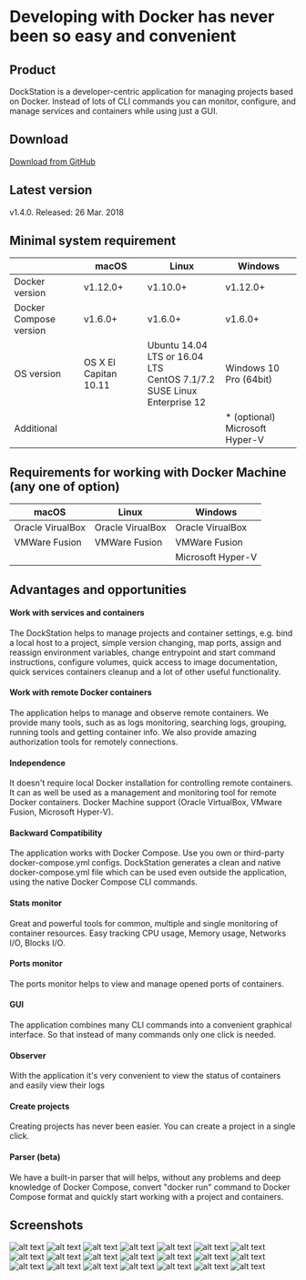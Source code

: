 # Developing with Docker has never been so easy and convenient

## Product
DockStation is a developer-centric application for managing projects based on Docker. Instead of lots of CLI commands you can monitor, configure, and manage services and containers while using just a GUI.

## Download
[Download from GitHub](https://github.com/DockStation/dockstation/releases)

## Latest version
v1.4.0. Released: 26 Mar. 2018 

## Minimal system requirement

|                        | macOS                 | Linux                                                                               | Windows                |
| ---------------------- |-----------------------|-------------------------------------------------------------------------------------|------------------------|
| Docker version         | v1.12.0+              | v1.10.0+                                                                            | v1.12.0+               |
| Docker Compose version | v1.6.0+               | v1.6.0+                                                                             | v1.6.0+                |
| OS version             | OS X El Capitan 10.11 | Ubuntu 14.04 LTS or 16.04 LTS <br /> CentOS 7.1/7.2 <br /> SUSE Linux Enterprise 12 | Windows 10 Pro (64bit) |
| Additional             |                       |                                                                                     | * (optional) Microsoft Hyper-V      |

## Requirements for working with Docker Machine (any one of option)

| macOS            | Linux            | Windows           |
| -----------------|------------------|-------------------|
| Oracle VirualBox | Oracle VirualBox | Oracle VirualBox  |
| VMWare Fusion    | VMWare Fusion    | VMWare Fusion     | 
|                  |                  | Microsoft Hyper-V | 

## Advantages and opportunities

#### Work with services and containers
The DockStation helps to manage projects and container settings, e.g. bind a local host to a project, simple version changing, map ports, assign and reassign environment variables, change entrypoint and start command instructions, configure volumes, quick access to image documentation, quick services containers cleanup and a lot of other useful functionality.

#### Work with remote Docker containers
The application helps to manage and observe remote containers. We provide many tools, such as as logs monitoring, searching logs, grouping, running tools and getting container info. We also provide amazing authorization tools for remotely connections.

#### Independence
It doesn't require local Docker installation for controlling remote containers. 
It can as well be used as a management and monitoring tool for remote Docker containers. 
Docker Machine support (Oracle VirtualBox, VMware Fusion, Microsoft Hyper-V).

#### Backward Compatibility
The application works with Docker Compose. Use you own or third-party docker-compose.yml configs. DockStation generates a clean and native docker-compose.yml file which can be used even outside the application, using the native Docker Compose CLI commands.

#### Stats monitor
Great and powerful tools for common, multiple and single monitoring of container resources. 
Easy tracking CPU usage, Memory usage, Networks I/O, Blocks I/O.

#### Ports monitor
The ports monitor helps to view and manage opened ports of containers.

#### GUI
The application combines many CLI commands into a convenient graphical interface. So that instead of many commands only one click is needed. 

#### Observer
With the application it's very convenient to view the status of containers and easily view their logs

#### Create projects
Creating projects has never been easier. You can create a project in a single click.

#### Parser (beta)
We have a built-in parser that will helps, without any problems and deep knowledge of Docker Compose, convert "docker run" command to Docker Compose format and quickly start working with a project and containers.

## Screenshots

![alt text](https://dockstation.io/images/screen_1.png?v=1.4.0 "Screen #1")
![alt text](https://dockstation.io/images/screen_3.png?v=1.4.0 "Screen #2")
![alt text](https://dockstation.io/images/screen_4.png?v=1.4.0 "Screen #3")
![alt text](https://dockstation.io/images/screen_7.png?v=1.4.0 "Screen #4")
![alt text](https://dockstation.io/images/screen_5.png?v=1.4.0 "Screen #5")
![alt text](https://dockstation.io/images/screen_8.png?v=1.4.0 "Screen #6")
![alt text](https://dockstation.io/images/screen_9.png?v=1.4.0 "Screen #7")
![alt text](https://dockstation.io/images/screen_6.png?v=1.4.0 "Screen #8")
![alt text](https://dockstation.io/images/screen_1.3_1.png?v=1.4.0 "Screen #10")
![alt text](https://dockstation.io/images/screen_1.3_2.png?v=1.4.0 "Screen #11")
![alt text](https://dockstation.io/images/screen_1.3_3.png?v=1.4.0 "Screen #12")
![alt text](https://dockstation.io/images/screen_1.3_4.png?v=1.4.0 "Screen #13")
![alt text](https://dockstation.io/images/screen_1.3_5.png?v=1.4.0 "Screen #14")
![alt text](https://dockstation.io/images/screen_1.3_6.png?v=1.4.0 "Screen #15")
![alt text](https://dockstation.io/images/screen_1.3_7.png?v=1.4.0 "Screen #16")
![alt text](https://dockstation.io/images/screen_1.3_8.png?v=1.4.0 "Screen #17")
![alt text](https://dockstation.io/images/screen_1.3_9.png?v=1.4.0 "Screen #18")
![alt text](https://dockstation.io/images/screen_10.png?v=1.4.0 "Screen #19")
![alt text](https://dockstation.io/images/screen_1.4_0.png?v=1.4.0 "Screen #20")
![alt text](https://dockstation.io/images/screen_10.png?v=1.4.0 "Screen #21")
![alt text](https://dockstation.io/images/screen_12.png?v=1.4.0 "Screen #22")
